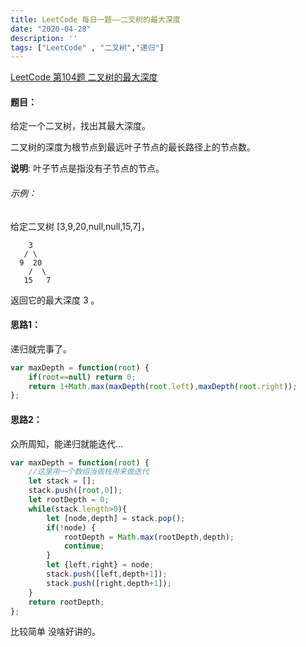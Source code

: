 ```yaml
---
title: LeetCode 每日一题——二叉树的最大深度
date: "2020-04-28"
description: ''
tags: ["LeetCode" , "二叉树","递归"]
---
```


[LeetCode 第104题 二叉树的最大深度](https://leetcode-cn.com/problems/implement-queue-using-stacks-lcci/)

#### 题目：

给定一个二叉树，找出其最大深度。

二叉树的深度为根节点到最远叶子节点的最长路径上的节点数。

**说明**: 叶子节点是指没有子节点的节点。

###### 示例：
给定二叉树 [3,9,20,null,null,15,7]，
```
    3
   / \
  9  20
    /  \
   15   7
```
返回它的最大深度 3 。
#### 思路1：
递归就完事了。
``` javascript
var maxDepth = function(root) {
    if(root==null) return 0;
    return 1+Math.max(maxDepth(root.left),maxDepth(root.right));
};
```
#### 思路2：
众所周知，能递归就能迭代...
``` javascript
var maxDepth = function(root) {
    //这里用一个数组当做栈用来做迭代
    let stack = [];
    stack.push([root,0]);
    let rootDepth = 0;
    while(stack.length>0){
        let [node,depth] = stack.pop();
        if(!node) {
            rootDepth = Math.max(rootDepth,depth);
            continue;
        }
        let {left,right} = node;
        stack.push([left,depth+1]);
        stack.push([right,depth+1]);
    }
    return rootDepth;
};
```
比较简单 没啥好讲的。